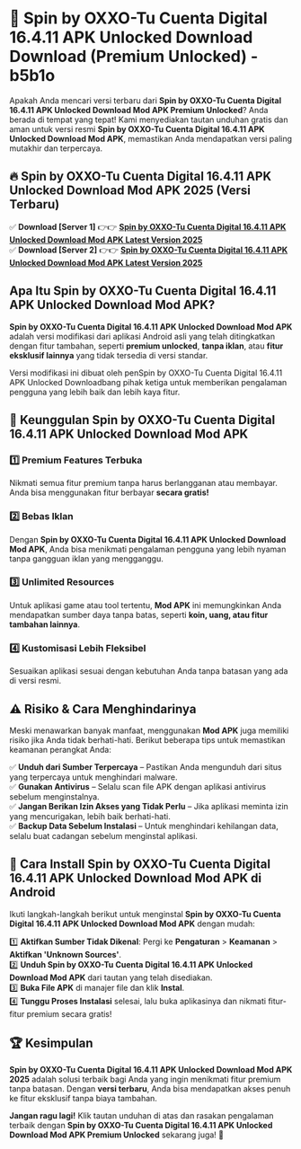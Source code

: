 # 🎯 Spin by OXXO-Tu Cuenta Digital 16.4.11 APK Unlocked Download  Download (Premium Unlocked) -  b5b1o

Apakah Anda mencari versi terbaru dari **Spin by OXXO-Tu Cuenta Digital 16.4.11 APK Unlocked Download Mod APK Premium Unlocked**? Anda berada di tempat yang tepat! Kami menyediakan tautan unduhan gratis dan aman untuk versi resmi **Spin by OXXO-Tu Cuenta Digital 16.4.11 APK Unlocked Download Mod APK**, memastikan Anda mendapatkan versi paling mutakhir dan terpercaya.

## 🔥 Spin by OXXO-Tu Cuenta Digital 16.4.11 APK Unlocked Download Mod APK 2025 (Versi Terbaru)

✅ **Download [Server 1]** 👉👉 [**Spin by OXXO-Tu Cuenta Digital 16.4.11 APK Unlocked Download Mod APK Latest Version 2025**](https://momento.my/?title=Spin_by_OXXO-Tu_Cuenta_Digital_16.4.11_APK_Unlocked_Download)  
✅ **Download [Server 2]** 👉👉 [**Spin by OXXO-Tu Cuenta Digital 16.4.11 APK Unlocked Download Mod APK Latest Version 2025**](https://momento.my/?title=Spin_by_OXXO-Tu_Cuenta_Digital_16.4.11_APK_Unlocked_Download)  

## Apa Itu Spin by OXXO-Tu Cuenta Digital 16.4.11 APK Unlocked Download Mod APK?

**Spin by OXXO-Tu Cuenta Digital 16.4.11 APK Unlocked Download Mod APK** adalah versi modifikasi dari aplikasi Android asli yang telah ditingkatkan dengan fitur tambahan, seperti **premium unlocked**, **tanpa iklan**, atau **fitur eksklusif lainnya** yang tidak tersedia di versi standar.

Versi modifikasi ini dibuat oleh penSpin by OXXO-Tu Cuenta Digital 16.4.11 APK Unlocked Downloadbang pihak ketiga untuk memberikan pengalaman pengguna yang lebih baik dan lebih kaya fitur.

## 🎯 Keunggulan Spin by OXXO-Tu Cuenta Digital 16.4.11 APK Unlocked Download Mod APK

### 1️⃣ Premium Features Terbuka
Nikmati semua fitur premium tanpa harus berlangganan atau membayar. Anda bisa menggunakan fitur berbayar **secara gratis!**

### 2️⃣ Bebas Iklan
Dengan **Spin by OXXO-Tu Cuenta Digital 16.4.11 APK Unlocked Download Mod APK**, Anda bisa menikmati pengalaman pengguna yang lebih nyaman tanpa gangguan iklan yang mengganggu.

### 3️⃣ Unlimited Resources
Untuk aplikasi game atau tool tertentu, **Mod APK** ini memungkinkan Anda mendapatkan sumber daya tanpa batas, seperti **koin, uang, atau fitur tambahan lainnya**.

### 4️⃣ Kustomisasi Lebih Fleksibel
Sesuaikan aplikasi sesuai dengan kebutuhan Anda tanpa batasan yang ada di versi resmi.

## ⚠️ Risiko & Cara Menghindarinya

Meski menawarkan banyak manfaat, menggunakan **Mod APK** juga memiliki risiko jika Anda tidak berhati-hati. Berikut beberapa tips untuk memastikan keamanan perangkat Anda:

✅ **Unduh dari Sumber Terpercaya** – Pastikan Anda mengunduh dari situs yang terpercaya untuk menghindari malware.  
✅ **Gunakan Antivirus** – Selalu scan file APK dengan aplikasi antivirus sebelum menginstalnya.  
✅ **Jangan Berikan Izin Akses yang Tidak Perlu** – Jika aplikasi meminta izin yang mencurigakan, lebih baik berhati-hati.  
✅ **Backup Data Sebelum Instalasi** – Untuk menghindari kehilangan data, selalu buat cadangan sebelum menginstal aplikasi.

## 📌 Cara Install Spin by OXXO-Tu Cuenta Digital 16.4.11 APK Unlocked Download Mod APK di Android

Ikuti langkah-langkah berikut untuk menginstal **Spin by OXXO-Tu Cuenta Digital 16.4.11 APK Unlocked Download Mod APK** dengan mudah:

1️⃣ **Aktifkan Sumber Tidak Dikenal**: Pergi ke **Pengaturan** > **Keamanan** > **Aktifkan 'Unknown Sources'**.  
2️⃣ **Unduh Spin by OXXO-Tu Cuenta Digital 16.4.11 APK Unlocked Download Mod APK** dari tautan yang telah disediakan.  
3️⃣ **Buka File APK** di manajer file dan klik **Instal**.  
4️⃣ **Tunggu Proses Instalasi** selesai, lalu buka aplikasinya dan nikmati fitur-fitur premium secara gratis!

## 🏆 Kesimpulan

**Spin by OXXO-Tu Cuenta Digital 16.4.11 APK Unlocked Download Mod APK 2025** adalah solusi terbaik bagi Anda yang ingin menikmati fitur premium tanpa batasan. Dengan **versi terbaru**, Anda bisa mendapatkan akses penuh ke fitur eksklusif tanpa biaya tambahan.

**Jangan ragu lagi!** Klik tautan unduhan di atas dan rasakan pengalaman terbaik dengan **Spin by OXXO-Tu Cuenta Digital 16.4.11 APK Unlocked Download Mod APK Premium Unlocked** sekarang juga! 🚀
